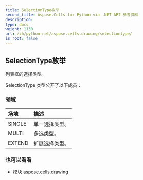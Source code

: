 ```yaml
---
title: SelectionType枚举
second_title: Aspose.Cells for Python via .NET API 参考资料
description:
type: docs
weight: 1130
url: /zh/python-net/aspose.cells.drawing/selectiontype/
is_root: false
---
```

## SelectionType枚举
列表框的选择类型。



SelectionType 类型公开了以下成员：

### 领域
|场地|描述|
| :- | :- |
| SINGLE |单一选择类型。|
| MULTI |多选类型。|
| EXTEND |扩展选择类型。|



### 也可以看看
* 模块 [aspose.cells.drawing](..)
